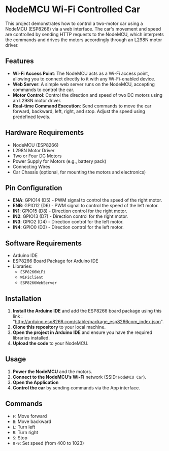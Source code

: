 # NodeMCU Wi-Fi Controlled Car

This project demonstrates how to control a two-motor car using a NodeMCU (ESP8266) via a web interface. The car's movement and speed are controlled by sending HTTP requests to the NodeMCU, which interprets the commands and drives the motors accordingly through an L298N motor driver.

## Features

- **Wi-Fi Access Point**: The NodeMCU acts as a Wi-Fi access point, allowing you to connect directly to it with any Wi-Fi-enabled device.
- **Web Server**: A simple web server runs on the NodeMCU, accepting commands to control the car.
- **Motor Control**: Control the direction and speed of two DC motors using an L298N motor driver.
- **Real-time Command Execution**: Send commands to move the car forward, backward, left, right, and stop. Adjust the speed using predefined levels.

## Hardware Requirements

- NodeMCU (ESP8266)
- L298N Motor Driver
- Two or Four DC Motors
- Power Supply for Motors (e.g., battery pack)
- Connecting Wires
- Car Chassis (optional, for mounting the motors and electronics)

## Pin Configuration

- **ENA**: GPIO14 (D5) - PWM signal to control the speed of the right motor.
- **ENB**: GPIO12 (D6) - PWM signal to control the speed of the left motor.
- **IN1**: GPIO15 (D8) - Direction control for the right motor.
- **IN2**: GPIO13 (D7) - Direction control for the right motor.
- **IN3**: GPIO2 (D4) - Direction control for the left motor.
- **IN4**: GPIO0 (D3) - Direction control for the left motor.

## Software Requirements

- Arduino IDE
- ESP8266 Board Package for Arduino IDE
- Libraries:
  - `ESP8266WiFi`
  - `WiFiClient`
  - `ESP8266WebServer`

## Installation

1. **Install the Arduino IDE** and add the ESP8266 board package using this link : "http://arduino.esp8266.com/stable/package_esp8266com_index.json".
2. **Clone this repository** to your local machine.
3. **Open the project in Arduino IDE** and ensure you have the required libraries installed.
4. **Upload the code** to your NodeMCU.

## Usage

1. **Power the NodeMCU** and the motors.
2. **Connect to the NodeMCU’s Wi-Fi** network (SSID: `NodeMCU Car`).
3. **Open the Application**
4. **Control the car** by sending commands via the App interface.

## Commands

- `F`: Move forward
- `B`: Move backward
- `L`: Turn left
- `R`: Turn right
- `S`: Stop
- `0-9`: Set speed (from 400 to 1023)



